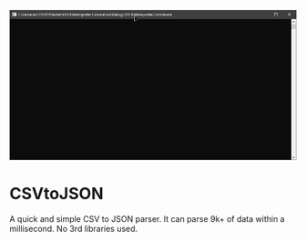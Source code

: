 ![](https://raw.githubusercontent.com/jaysonragasa/CSVtoJSON/master/05-04-2020-10-43-32.gif)

# CSVtoJSON
A quick and simple CSV to JSON parser. It can parse 9k+ of data within a millisecond. No 3rd libraries used.
